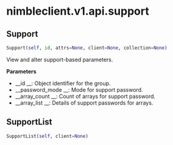 
# nimbleclient.v1.api.support


## Support
```python
Support(self, id, attrs=None, client=None, collection=None)
```
View and alter support-based parameters.

__Parameters__

- __id            __: Object identifier for the group.
- __password_mode __: Mode for support password.
- __array_count   __: Count of arrays for support password.
- __array_list    __: Details of support passwords for arrays.


## SupportList
```python
SupportList(self, client=None)
```

